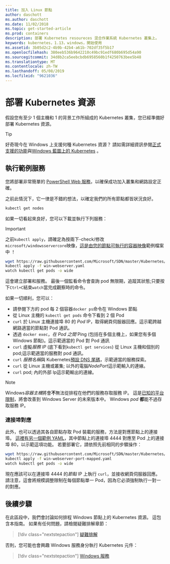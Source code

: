 ```yaml
---
title: 加入 Linux 節點
author: daschott
ms.author: daschott
ms.date: 11/02/2018
ms.topic: get-started-article
ms.prod: containers
description: 部署 Kubernetes resoureces 混合作業系統 Kubernetes 叢集上。
keywords: kubernetes，1.13，windows，開始使用
ms.assetid: 3b05d2c2-4b9b-42b4-a61b-702df35f5b17
ms.openlocfilehash: 380eeb536b9642210c49bc91edf680b695d54a90
ms.sourcegitcommit: 34d8b2ca5eebcbdb6958560b1f4250763bee5b48
ms.translationtype: MT
ms.contentlocale: zh-TW
ms.lasthandoff: 05/08/2019
ms.locfileid: "9621036"
---
```

# <a name="deploying-kubernetes-resources"></a>部署 Kubernetes 資源 #
假設您有至少 1 個主機和 1 的背景工作所組成的 Kubernetes 叢集，您已經準備好部署 Kubernetes 資源。
> [!TIP] 
> 好奇現今在 Windows 上支援何種 Kubernetes 資源？ 請如需詳細資訊參閱[正式支援的功能](https://kubernetes.io/docs/getting-started-guides/windows/#supported-features)與[Windows 藍圖上的 Kubernetes](https://trello.com/b/rjTqrwjl/windows-k8s-roadmap) 。


## <a name="running-a-sample-service"></a>執行範例服務 ##
您將部署非常簡單的 [PowerShell Web 服務](https://github.com/Microsoft/SDN/blob/master/Kubernetes/WebServer.yaml)，以確保成功加入叢集和網路設定正確。

之前此情況下，它一律是不錯的想法，以確定我們的所有節點都皆狀況良好。
```bash
kubectl get nodes
```

如果一切看起來良好，您可以下載並執行下列服務：
> [!Important] 
> 之前`kubectl apply`，請確定為按兩下-check/修改`microsoft/windowsservercore`映像，[這是由您的節點可執行的容器映像](https://docs.microsoft.com/virtualization/windowscontainers/deploy-containers/version-compatibility#choosing-container-os-versions)範例檔案中 ！

```bash
wget https://raw.githubusercontent.com/Microsoft/SDN/master/Kubernetes/flannel/l2bridge/manifests/simpleweb.yml -O win-webserver.yaml
kubectl apply -f win-webserver.yaml
watch kubectl get pods -o wide
```

這會建立部署和服務。 最後一個監看命令會查詢 pod 無限期，追蹤其狀態;只要按下`Ctrl+C`結束`watch`當完成觀察時的命令。

如果一切順利，您可以：

  - 請參閱下方的 pod 每 2 個容器`docker ps`命令在 Windows 節點
  - 從 Linux 主機的 `kubectl get pods` 命令下看到 2 個 Pod
  - `curl` 於 Linux 主機連接埠 80 的 *Pod* IP，取得網頁伺服器回應。這示範跨越網路適當的節點對 Pod 通訊。
  - 透過 `docker exec`，*在 Pod 之間* Ping (包括在多個主機上，如果您有多個 Windows 節點)。這示範適當的 Pod 對 Pod 通訊
  - `curl` 虛擬*服務 IP* (底下看到`kubectl get services`) 從 Linux 主機和個別的 pod;這示範適當的服務對 pod 通訊。
  - `curl` *服務名稱*與 Kubernetes[預設 DNS 尾碼](https://kubernetes.io/docs/concepts/services-networking/dns-pod-service/#services)，示範適當的服務探索。
  - `curl` 從 Linux 主機或叢集; 以外的電腦*NodePort*這示範輸入的連線。
  - `curl` pod; 內的外部 Ip這示範輸出的連線。

> [!Note]  
> Windows*容器主機*將會**不**無法從排程在他們的服務存取服務 IP。 這是[已知的平台限制](./common-problems.md#my-windows-node-cannot-access-my-services-using-the-service-ip)，將會改善到 Windows Server 的未來版本中。 Windows *pod* **都**能不過存取服務 IP。

### <a name="port-mapping"></a>連接埠對應 ### 
此外，也可以透過其各自節點存取 Pod 裝載的服務，方法是對應節點上的連接埠。 [這裡有另一個範例 YAML](https://github.com/Microsoft/SDN/blob/master/Kubernetes/PortMapping.yaml)，其中節點上的連接埠 4444 對應至 Pod 上的連接埠 80，以示範這項功能。 若要部署它，請依照先前相同的步驟操作：

```bash
wget https://raw.githubusercontent.com/Microsoft/SDN/master/Kubernetes/PortMapping.yaml -O win-webserver-port-mapped.yaml
kubectl apply -f win-webserver-port-mapped.yaml
watch kubectl get pods -o wide
```

現在應該可以在連接埠 4444 的*節點* IP 上執行 `curl`，並接收網頁伺服器回應。 請注意，這會將規模調整限制在每個節點單一 Pod，因為它必須強制執行一對一的對應。


## <a name="next-steps"></a>後續步驟 ##
在此區段中，我們會討論如何排程 Windows 節點上的 Kubernetes 資源。 這包含本指南。 如果有任何問題，請檢閱疑難排解章節：

> [!div class="nextstepaction"]
> [疑難排解](./common-problems.md)

否則，您可能也會興趣 Windows 服務身分執行 Kubernetes 元件：
> [!div class="nextstepaction"]
> [Windows 服務](./kube-windows-services.md)